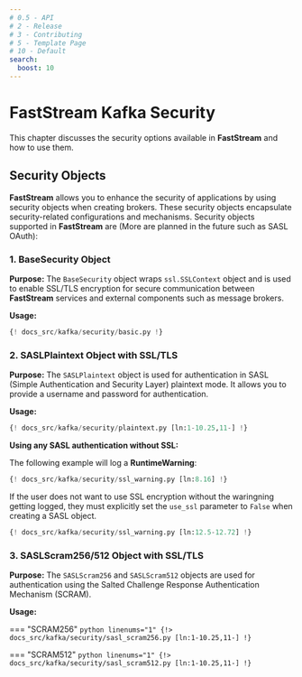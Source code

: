 ```yaml
---
# 0.5 - API
# 2 - Release
# 3 - Contributing
# 5 - Template Page
# 10 - Default
search:
  boost: 10
---
```


# FastStream Kafka Security

This chapter discusses the security options available in **FastStream** and how to use them.

## Security Objects

**FastStream** allows you to enhance the security of applications by using security objects when creating brokers. These security objects encapsulate security-related configurations and mechanisms. Security objects supported in **FastStream** are (More are planned in the future such as SASL OAuth):

### 1. BaseSecurity Object

**Purpose:** The `BaseSecurity` object wraps `ssl.SSLContext` object and is used to enable SSL/TLS encryption for secure communication between **FastStream** services and external components such as message brokers.

**Usage:**

```python linenums="1" hl_lines="4 7 9"
{! docs_src/kafka/security/basic.py !}
```

### 2. SASLPlaintext Object with SSL/TLS

**Purpose:** The `SASLPlaintext` object is used for authentication in SASL (Simple Authentication and Security Layer) plaintext mode. It allows you to provide a username and password for authentication.

**Usage:**

```python linenums="1"
{! docs_src/kafka/security/plaintext.py [ln:1-10.25,11-] !}
```

**Using any SASL authentication without SSL:**

The following example will log a **RuntimeWarning**:

```python linenums="1"
{! docs_src/kafka/security/ssl_warning.py [ln:8.16] !}
```

If the user does not want to use SSL encryption without the waringning getting logged, they must explicitly set the `use_ssl` parameter to `False` when creating a SASL object.

```python linenums="1"
{! docs_src/kafka/security/ssl_warning.py [ln:12.5-12.72] !}
```

### 3. SASLScram256/512 Object with SSL/TLS

**Purpose:** The `SASLScram256` and `SASLScram512` objects are used for authentication using the Salted Challenge Response Authentication Mechanism (SCRAM).

**Usage:**

=== "SCRAM256"
    ```python linenums="1"
    {!> docs_src/kafka/security/sasl_scram256.py [ln:1-10.25,11-] !}
    ```

=== "SCRAM512"
    ```python linenums="1"
    {!> docs_src/kafka/security/sasl_scram512.py [ln:1-10.25,11-] !}
    ```
